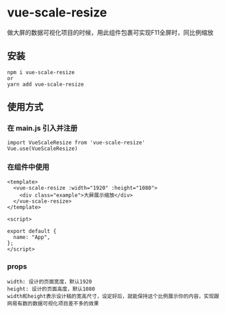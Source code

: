 # vue-scale-resize
做大屏的数据可视化项目的时候，用此组件包裹可实现F11全屏时，同比例缩放
## 安装
```
npm i vue-scale-resize
or
yarn add vue-scale-resize
```

## 使用方式

### 在 main.js 引入并注册
```
import VueScaleResize from 'vue-scale-resize'
Vue.use(VueScaleResize)

```
### 在组件中使用
```
<template>
  <vue-scale-resize :width="1920" :height="1080">
    <div class="example">大屏展示缩放</div>
  </vue-scale-resize>
</template>

<script>

export default {
  name: "App",
};
</script>
```

### props
```
width: 设计的页面宽度，默认1920
height: 设计的页面高度，默认1080
width和height表示设计稿的宽高尺寸，设定好后，就能保持这个比例展示你的内容，实现跟网易有数的数据可视化项目差不多的效果
```

